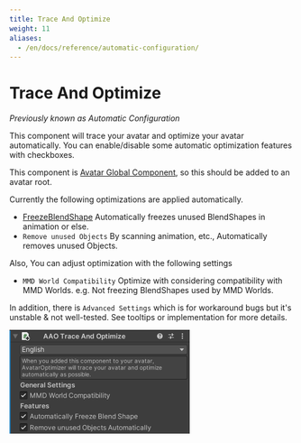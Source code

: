 ```yaml
---
title: Trace And Optimize
weight: 11
aliases:
  - /en/docs/reference/automatic-configuration/
---
```


# Trace And Optimize

<i>Previously known as Automatic Configuration</i>

This component will trace your avatar and optimize your avatar automatically.
You can enable/disable some automatic optimization features with checkboxes.

This component is [Avatar Global Component](../../component-kind/avatar-global-components), so this should be added to an avatar root.

Currently the following optimizations are applied automatically.
- [FreezeBlendShape](../freeze-blendshape)
  Automatically freezes unused BlendShapes in animation or else.
- `Remove unused Objects`
  By scanning animation, etc., Automatically removes unused Objects.

Also, You can adjust optimization with the following settings
- `MMD World Compatibility`
  Optimize with considering compatibility with MMD Worlds. e.g. Not freezing BlendShapes used by MMD Worlds.

In addition, there is `Advanced Settings` which is for workaround bugs but it's unstable & not well-tested.
See tooltips or implementation for more details.

![component.png](component.png)
